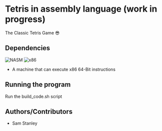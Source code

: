 # Tetris in assembly language (work in progress)
The Classic Tetris Game 😎
## Dependencies
![NASM](https://img.shields.io/badge/NASM-563D7C?style=for-the-badge&logo=nasm&logoColor=white)
![x86](https://img.shields.io/badge/x86-007396?style=for-the-badge&logo=x86&logoColor=white)
- A machine that can execute x86 64-Bit instructions
## Running the program
Run the build_code.sh script
## Authors/Contributors
- Sam Stanley
